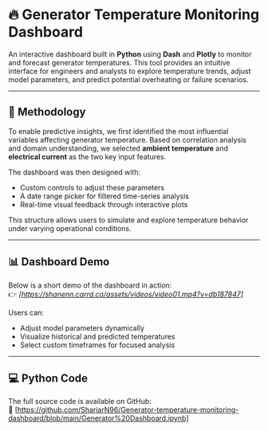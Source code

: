 # 🔥 Generator Temperature Monitoring Dashboard

An interactive dashboard built in **Python** using **Dash** and **Plotly** to monitor and forecast generator temperatures. This tool provides an intuitive interface for engineers and analysts to explore temperature trends, adjust model parameters, and predict potential overheating or failure scenarios.

---

## 🧠 Methodology

To enable predictive insights, we first identified the most influential variables affecting generator temperature. Based on correlation analysis and domain understanding, we selected **ambient temperature** and **electrical current** as the two key input features.

The dashboard was then designed with:

- Custom controls to adjust these parameters
- A date range picker for filtered time-series analysis
- Real-time visual feedback through interactive plots

This structure allows users to simulate and explore temperature behavior under varying operational conditions.

---

## 📊 Dashboard Demo

Below is a short demo of the dashboard in action:  
👉 *[https://shanenn.carrd.co/assets/videos/video01.mp4?v=db187847]*

Users can:
- Adjust model parameters dynamically
- Visualize historical and predicted temperatures
- Select custom timeframes for focused analysis

---

## 💻 Python Code

The full source code is available on GitHub:  
🔗 [https://github.com/ShariarN96/Generator-temperature-monitoring-dashboard/blob/main/Generator%20Dashboard.ipynb]

